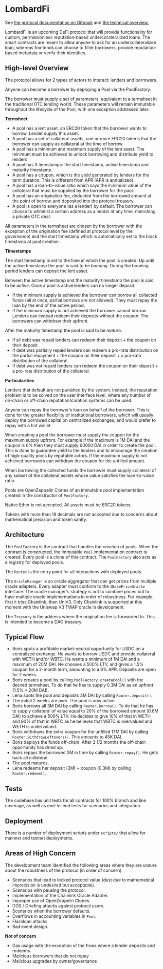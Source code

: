 # LombardFi
See [the protocol documentation on Gitbook](https://docs.lombard.fi) and [the technical overview.](https://docs.lombard.fi/developers/technical-overview)

LombardFi is an upcoming DeFi protocol that will provide functionality for custom, permissionless reputation-based undercollateralized loans. The smart contracts are meant to allow anyone to ask for an undercollateralized loan, whereas frontends can choose to filter borrowers, provide reputation-based metadata or verify their identities.

## High-level Overview
The protocol allows for 2 types of actors to interact: lenders and borrowers.

Anyone can become a borrower by deploying a Pool via the PoolFactory. 

The borrower must supply a set of parameters, equivalent to a termsheet in the traditional OTC lending world. These parameters will remain immutable throughout the lifecycle of the Pool, with one exception addressed later.

**Termsheet**

* A pool has a lent asset, an ERC20 token that the borrower wants to borrow. Lender supply this asset.
* A pool has a set of collateral assets, one or more ERC20 tokens that the borrower can supply as collateral at the time of borrow.
* A pool has a minimum and maximum supply of the lent asset. The minimum must be achieved to unlock borrowing and distribute yield to lenders.
* A pool has 3 timestamps: the start timestamp, active timestamp and maturity timestamp.
* A pool has a coupon, which is the yield generated by lenders for the term duration. This is different from APR (APR is annualized). 
* A pool has a loan-to-value ratio which says the minimum value of the collateral that must be supplied by the borrower for the pool.
* A pool has an origination fee, deducted from the borrowed amount at the point of borrow, and deposited into the protocol treasury.
* A pool is open to everyone (as a lender) by default. The borrower can choose to whitelist a certain address as a lender at any time, mimicking a private OTC deal.

All parameters in the termsheet are chosen by the borrower with the exception of the origination fee (defined at protocol level by the governance) and the start timestamp which is automatically set to the block timestamp at pool creation.

**Timestamps**

The start timestamp is set to the time at which the pool is created. 
Up until the active timestamp the pool is said to be *bonding*.
During the bonding period lenders can deposit the lent asset.

Between the active timestamp and the maturity timestamp the pool is said to be *active*.
Once a pool is active lenders can no longer deposit. 
* If the minimum supply is achieved the borrower can borrow all collected funds (all at once, partial borrows are not allowed). They must repay the loan by the end of the active period.
* If the minimum supply is not achieved the borrower cannot borrow. Lenders can instead redeem their deposits without the coupon. The borrowers can withdraw their upfront.

After the maturity timestamp the pool is said to be *mature*.
* If all debt was repaid lenders can redeem their deposit + the coupon on their deposit.
* If debt was partially repaid lenders can redeem a pro-rata distribution on the partial repayment + the coupon on their deposit + a pro-rata distribution of the collateral.
* If debt was not repaid lenders can redeem the coupon on their deposit + a pro-rata distribution of the collateral.

**Particularities**

Lenders that default are not punished by the system. Instead, the reputation problem is to be solved on the user interface level, where any number of on-chain or off-chain reputation/curation systems can be used. 

Anyone can repay the borrower's loan on behalf of the borrower. This is done for the greater flexibility of institutional borrowers, which will usually deploy the borrowed capital on centralized exchanges, and would prefer to repay with a hot wallet.

When creating a pool the borrower must supply the coupon for the maximum supply upfront. For example if the maximum is 1M DAI and the coupon is 6% then they must supply 60000 DAI in order to create the pool. This is done to guarantee yield to the lenders and to encourage the creation of high-quality pools by reputable actors. If the maximum supply is not achieved borrowers can withdraw the coupon for the unfilled amount.

When borrowing the collected funds the borrower must supply collateral of any subset of the collateral assets whose value satisfies the loan-to-value ratio.

Pools are OpenZeppelin Clones of an immutable pool implementation created in the constructor of `PoolFactory`.

Native Ether is not accepted. All assets must be ERC20 tokens.

Tokens with more than 18 decimals are not accepted due to concerns about mathematical precision and token sanity.

## Architecture
The `PoolFactory` is the contract that handles the creation of pools. When the contract is constructed, the immutable `Pool` implementation contract is created. Every pool is a clone of this contract. The `PoolFactory` also acts as a registry for deployed pools.

The `Router` is the entry point for all interactions with deployed pools.

The `OracleManager` is an oracle aggregator that can get prices from multiple oracle adapters. Every adapter must conform to the `IBasePriceOracle` interface. The oracle manager's strategy is not to combine prices but to have multiple oracle implementations in order of robustness. For example, first it tries Chainlink, then UniV3. Only Chainlink is supported at this moment with the Uniswap V3 TWAP oracle in development.

The `Treasury` is the address where the origination fee is forwarded to. This is intended to become a DAO treasury.

## Typical Flow
* Boris spots a profitable market-neutral opportunity for USDC on a centralized exchange. He wants to borrow USDC and provide collateral with WETH and/or WBTC. He wants a minimum of 1M DAI and a maximum of 20M DAI. He chooses a 500% LTV, and gives a 1.5% coupon for a 3-month term, amounting to a 6% APR. Deposits are open for 2 weeks.
* Boris creates a pool by calling `PoolFactory.createPool()` with the desired termsheet. To do that he has to supply 0.3M DAI as an upfront (1.5% * 20M DAI).
* Lena spots the pool and deposits 3M DAI by calling `Router.deposit()`.
* The initial 2 weeks are over. The pool is now active.
* Boris borrows all 3M DAI by calling `Router.borrow()`. To do that he has to supply collateral of value equal to 20% of the borrowed amount (0.6M DAI) to achieve a 500% LTV. He decides to give 10% of that in WETH and 90% of that in WBTC as he believes that WBTC is overvalued and WETH is undervalued.
* Boris withdraws the extra coupon for the unfilled 17M DAI by calling `Router.withdrawLeftovers()`. This amounts to 45K DAI. 
* Boris deploys the funds off-chain. After 2 1/2 months the off-chain opportunity has dried up. 
* Boris repays the borrowed 3M in time by calling `Router.repay()`. He gets back all collateral.
* The pool matures.
* Lena redeems her deposit (3M) + coupon (0.3M) by calling `Router.redeem()`.

## Tests
The codebase has unit tests for all contracts for 100% branch and line coverage, as well as end-to-end tests for scenarios and integration.

## Deployment
There is a number of deployment scripts under `scripts/` that allow for mainnet and testnet deployments.

## Areas of High Concern
The development team identified the following areas where they are unsure about the robustness of the protocol (in order of concern):
* Scenarios that lead to locked protocol value (dust due to mathematical imprecision is undesired but acceptable).
* Scenarios with pausing the protocol.
* Implementation of the Chainlink Oracle Adapter.
* Improper use of OpenZeppelin Clones.
* DOS / Griefing attacks against protocol users.
* Scenarios when the borrower defaults.
* Overflows in accounting variables in `Pool`.
* Flashloan attacks.
* Bad event design.

**Not of concern**
* Gas usage with the exception of the flows where a lender deposits and redeems.
* Malicious borrowers that do not repay
* Malicious upgrades by owner/governance
